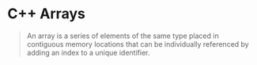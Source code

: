 # C++ Arrays

> An array is a series of elements of the same type placed in contiguous memory locations that can be individually referenced by adding an index to a unique identifier.
